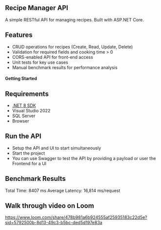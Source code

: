 ## Recipe Manager API

A simple RESTful API for managing recipes. Built with ASP.NET Core.

## Features

- CRUD operations for recipes (Create, Read, Update, Delete)
- Validation for required fields and cooking time > 0
- CORS-enabled API for front-end access
- Unit tests for key use cases
- Manual benchmark results for performance analysis

#### Getting Started
## Requirements
- [.NET 8 SDK](https://dotnet.microsoft.com/en-us/download)
- Visual Studio 2022
- SQL Server
- Browser

## Run the API
- Setup the API and UI to start simultaneously
- Start the project
- You can use Swagger to test the API by providing a payload or user the Frontend for a UI

## Benchmark Results
Total Time: 8407 ms
Average Latency: 16,814 ms/request

## Walk through video on Loom
https://www.loom.com/share/478b981a6b924555af25935183c22d5e?sid=5792500b-8d13-49c3-b5bc-ded5d197e83a
